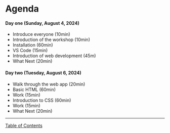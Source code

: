 # Agenda

#### Day one (Sunday, August 4, 2024)

- Introduce everyone (10min)
- Introduction of the workshop (10min)
- Installation (60min)
- VS Code (15min)
- Introduction of web development (45m)
- What Next (20min)

#### Day two (Tuesday, August 6, 2024)

- Walk through the web app (20min)
- Basic HTML (60min)
- Work (15min)
- Introduction to CSS (60min)
- Work (15min)
- What Next (20min)

---

[Table of Contents](00-Cover.md#table-of-contents)
